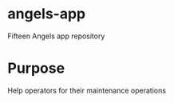 # angels-app

Fifteen Angels app repository

# Purpose

Help operators for their maintenance operations
